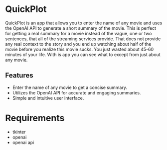 # QuickPlot

QuickPlot is an app that allows you to enter the name of any movie and uses the OpenAI API to generate a short summary of the movie. This is perfect for getting a real summary for a movie instead of the vague, one or two sentences, that all of the streaming services provide. That does not provide any real context to the story and you end up watching about half of the movie before you realize this movie sucks. You just wasted about 45-60 minutes of your life. With is app you can see what to except from just about any movie.

## Features

- Enter the name of any movie to get a concise summary.
- Utilizes the OpenAI API for accurate and engaging summaries.
- Simple and intuitive user interface.

# Requirements

- tkinter
- openai
- openai api
